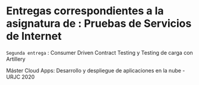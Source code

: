 # Entregas correspondientes a la asignatura de : Pruebas de Servicios de Internet
`Segunda entrega` : Consumer Driven Contract Testing y Testing de carga con Artillery

Máster Cloud Apps: Desarrollo y despliegue de aplicaciones en la nube - URJC 2020
